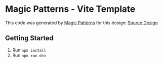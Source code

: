# Magic Patterns - Vite Template

This code was generated by [Magic Patterns](https://magicpatterns.com) for this design: [Source Design](https://magicpatterns.com/c/ejygrkygxaf3gsnsd7prj6)

## Getting Started

1. Run `npm install`
2. Run `npm run dev`
